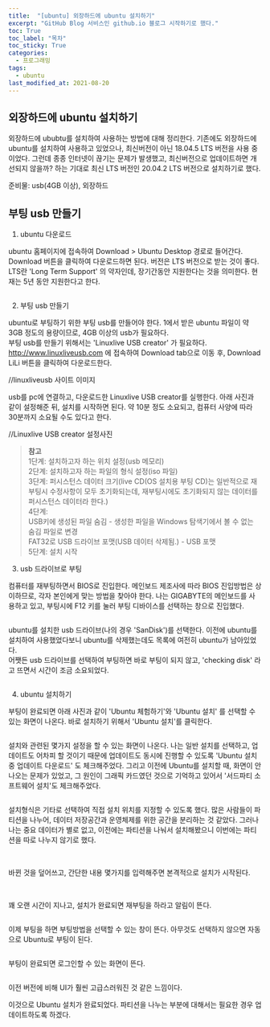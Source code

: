 ```yaml
---
title:  "[ubuntu] 외장하드에 ubuntu 설치하기"
excerpt: "GitHub Blog 서비스인 github.io 블로그 시작하기로 했다."
toc: True
toc_label: "목차"
toc_sticky: True
categories:
  - 프로그래밍
tags:
  - ubuntu
last_modified_at: 2021-08-20
---
```


## 외장하드에 ubuntu 설치하기
외장하드에 ububtu를 설치하여 사용하는 방법에 대해 정리한다. 기존에도 외장하드에 ubuntu를 설치하여 사용하고 있었으나, 최신버전이 아닌 18.04.5 LTS 버전을 사용 중이었다. 그런데 종종 인터넷이 끊기는 문제가 발생했고, 최신버전으로 업데이트하면 개선되지 않을까? 하는 기대로 최신 LTS 버전인 20.04.2 LTS 버전으로 설치하기로 했다.

준비물: usb(4GB 이상), 외장하드

## 부팅 usb 만들기
1. ubuntu 다운로드  

ubuntu 홈페이지에 접속하여 Download > Ubuntu Desktop 경로로 들어간다. Download 버튼을 클릭하여 다운로드하면 된다. 버전은 LTS 버전으로 받는 것이 좋다. LTS란 'Long Term Support' 의 약자인데, 장기간동안 지원한다는 것을 의미한다. 현재는 5년 동안 지원한다고 한다.  

<img src="{{ site.url }}{{ site.baseurl }}/assets/images/2021-08-20-[ubuntu]_외장하드에_ubuntu_설치하기/ubuntu_download.png" alt=""> 

2. 부팅 usb 만들기  

ubuntu로 부팅하기 위한 부팅 usb를 만들어야 한다. 1에서 받은 ubuntu 파일이 약 3GB 정도의 용량이므로, 4GB 이상의 usb가 필요하다.  
부팅 usb를 만들기 위해서는 'Linuxlive USB creator' 가 필요하다.  
<http://www.linuxliveusb.com> 에 접속하여 Download tab으로 이동 후, Download LiLi 버튼을 클릭하여 다운로드한다.  

//linuxliveusb 사이트 이미지  

usb를 pc에 연결하고, 다운로드한 Linuxlive USB creator를 실행한다. 아래 사진과 같이 설정해준 뒤, 설치를 시작하면 된다. 약 10분 정도 소요되고, 컴퓨터 사양에 따라 30분까지 소요될 수도 있다고 한다.  

//Linuxlive USB creator 설정사진

> **참고**  
1단계: 설치하고자 하는 위치 설정(usb 메모리)  
2단계: 설치하고자 하는 파일의 형식 설정(iso 파일)  
3단계: 퍼시스턴스 데이터 크기(live CD(OS 설치용 부팅 CD)는 일반적으로 재부팅시 수정사항이 모두 초기화되는데, 재부팅시에도 초기화되지 않는 데이터를 퍼시스턴스 데이터라 한다.)  
4단계:  
USB키에 생성된 파일 숨김 - 생성한 파일을 Windows 탐색기에서 볼 수 없는 숨김 파일로 변경  
FAT32로 USB 드라이브 포맷(USB 데이터 삭제됨.) - USB 포맷  
5단계: 설치 시작

3. usb 드라이브로 부팅

컴퓨터를 재부팅하면서 BIOS로 진입한다. 메인보드 제조사에 따라 BIOS 진입방법은 상이하므로, 각자 본인에게 맞는 방법을 찾아야 한다. 나는 GIGABYTE의 메인보드를 사용하고 있고, 부팅시에 F12 키를 눌러 부팅 디바이스를 선택하는 창으로 진입했다.

<img src="{{ site.url }}{{ site.baseurl }}/assets/images/2021-08-20-[ubuntu]_외장하드에_ubuntu_설치하기/ubuntu_choose_disk.png" alt="">

ubuntu를 설치한 usb 드라이브(나의 경우 'SanDisk')를 선택한다. 이전에 ubuntu를 설치하여 사용했었다보니 ubuntu를 삭제했는데도 목록에 여전히 ubuntu가 남아있었다.  
어쨋든 usb 드라이브를 선택하여 부팅하면 바로 부팅이 되지 않고, 'checking disk' 라고 뜨면서 시간이 조금 소요되었다.

<img src="{{ site.url }}{{ site.baseurl }}/assets/images/2021-08-20-[ubuntu]_외장하드에_ubuntu_설치하기/ubuntu_file_check.png" alt="">

4. ubuntu 설치하기

부팅이 완료되면 아래 사진과 같이 'Ubuntu 체험하기'와 'Ubuntu 설치' 를 선택할 수 있는 화면이 나온다. 바로 설치하기 위해서 'Ubuntu 설치'를 클릭한다.

<img src="{{ site.url }}{{ site.baseurl }}/assets/images/2021-08-20-[ubuntu]_외장하드에_ubuntu_설치하기/ubuntu_language.png" alt="">

설치와 관련된 몇가지 설정을 할 수 있는 화면이 나온다. 나는 일반 설치를 선택하고, 업데이트도 어차피 할 것이기 때문에 업데이트도 동시에 진행할 수 있도록 'Ubuntu 설치 중 업데이트 다운로드' 도 체크해주었다. 그리고 이전에 Ubuntu를 설치할 때, 화면이 안나오는 문제가 있었고, 그 원인이 그래픽 카드였던 것으로 기억하고 있어서 '서드파티 소프트웨어 설치'도 체크해주었다.

<img src="{{ site.url }}{{ site.baseurl }}/assets/images/2021-08-20-[ubuntu]_외장하드에_ubuntu_설치하기/ubuntu_install_choose.png" alt="">

설치형식은 기타로 선택하여 직접 설치 위치를 지정할 수 있도록 했다. 많은 사람들이 파티션을 나누어, 데이터 저장공간과 운영체제를 위한 공간을 분리하는 것 같았다. 그러나 나는 중요 데이터가 별로 없고, 이전에는 파티션을 나눠서 설치해봤으니 이번에는 파티션을 따로 나누지 않기로 했다.

<img src="{{ site.url }}{{ site.baseurl }}/assets/images/2021-08-20-[ubuntu]_외장하드에_ubuntu_설치하기/ubuntu_install_choose2.png" alt="">

<img src="{{ site.url }}{{ site.baseurl }}/assets/images/2021-08-20-[ubuntu]_외장하드에_ubuntu_설치하기/ubuntu_partition.png" alt="">

<img src="{{ site.url }}{{ site.baseurl }}/assets/images/2021-08-20-[ubuntu]_외장하드에_ubuntu_설치하기/ubuntu_partition3.png" alt="">

바뀐 것을 덮어쓰고, 간단한 내용 몇가지를 입력해주면 본격적으로 설치가 시작된다.

<img src="{{ site.url }}{{ site.baseurl }}/assets/images/2021-08-20-[ubuntu]_외장하드에_ubuntu_설치하기/ubuntu_partition2.png" alt="">

<img src="{{ site.url }}{{ site.baseurl }}/assets/images/2021-08-20-[ubuntu]_외장하드에_ubuntu_설치하기/ubuntu_install.png" alt="">

꽤 오랜 시간이 지나고, 설치가 완료되면 재부팅을 하라고 알림이 뜬다.

<img src="{{ site.url }}{{ site.baseurl }}/assets/images/2021-08-20-[ubuntu]_외장하드에_ubuntu_설치하기/ubuntu_install_finish.png" alt="">

이제 부팅을 하면 부팅방법을 선택할 수 있는 창이 뜬다. 아무것도 선택하지 않으면 자동으로 Ubuntu로 부팅이 된다.

<img src="{{ site.url }}{{ site.baseurl }}/assets/images/2021-08-20-[ubuntu]_외장하드에_ubuntu_설치하기/ubuntu_choose_ubuntu.png" alt="">

부팅이 완료되면 로그인할 수 있는 화면이 뜬다.

<img src="{{ site.url }}{{ site.baseurl }}/assets/images/2021-08-20-[ubuntu]_외장하드에_ubuntu_설치하기/ubuntu_login.png" alt="">

이전 버전에 비해 UI가 훨씬 고급스러워진 것 같은 느낌이다.

이것으로 Ubuntu 설치가 완료되었다. 파티션을 나누는 부분에 대해서는 필요한 경우 업데이트하도록 하겠다.